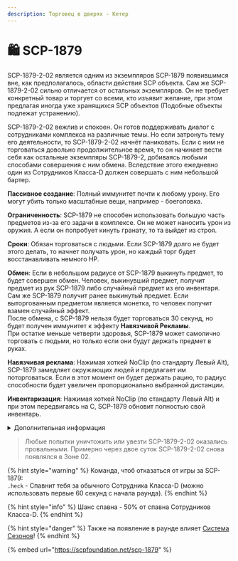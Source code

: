 ```yaml
---
description: Торговец в дверях - Кетер
---
```


# 🛍 SCP-1879

SCP-1879-2-02 является одним из экземпляров SCP-1879 появившимся вне, как предполагалось, области действия SCP объекта. Сам же SCP-1879-2-02 сильно отличается от остальных экземпляров. Он не требует конкретный товар и торгует со всеми, кто изъявит желание, при этом предлагая иногда уже хранящихся SCP объектов (Подобные объекты подлежат устранению).

SCP-1879-2-02 вежлив и спокоен. Он готов поддерживать диалог с сотрудниками комплекса на различные темы. Но если затронуть тему его деятельности, то SCP-1879-2-02 начнёт паниковать. Если с ним не торговаться довольно продолжительное время, то он начинает вести себя как остальные экземпляры SCP-1879-2, добиваясь любыми способами совершения с ним обмена. Вследствие этого ежедневно один из Сотрудников Класса-D должен совершать с ним небольшой бартер.

**Пассивное создание**: Полный иммунитет почти к любому урону. Его могут убить только масштабные вещи, например - боеголовка.

**Ограниченность**: SCP-1879 не способен использовать большую часть предметов из-за его задачи в комплексе. Он не может наносить урон из оружия. А если он попробует кинуть гранату, то та выйдет из строя.

**Сроки**: Обязан торговаться с людьми. Если SCP-1879 долго не будет этого делать, то начнет получать урон, но каждый торг будет восстанавливать немного HP.

**Обмен**: Если в небольшом радиусе от SCP-1879 выкинуть предмет, то будет совершен обмен. Человек, выкинувший предмет, получит предмет из рук SCP-1879 либо случайный предмет из его инвентаря. Сам же SCP-1879 получит ранее выкинутый предмет. Если выторгованным предметом является монетка, то человек получит взамен случайный эффект.\
После обмена, с SCP-1879 нельзя будет торговаться 30 секунд, но будет получен иммунитет к эффекту **Навязчивой Рекламы**.\
При остатке меньше четверти здоровья, SCP-1879 может самолично торговать с людьми, но только если они будут держать предмет в руках.

**Навязчивая реклама**: Нажимая хоткей NoClip (по стандарту Левый Alt), SCP-1879 замедляет окружающих людей и предлагает им поторговаться. Если в этот момент он будет держать рацию, то радиус способности будет увеличен пропорционально выбранной дистанции.

**Инвентаризация**: Нажимая хоткей NoClip (по стандарту Левый Alt) и при этом передвигаясь на C, SCP-1879 обновит полностью свой инвентарь.

<details>

<summary>Дополнительная информация</summary>

* **Класс**: Обучение
* **Уровень доступа**: Отсутствует
* **Особое снаряжение**: Различные товары

</details>

> Любые попытки уничтожить или увезти SCP-1879-2-02 оказались провальными. Примерно через двое суток SCP-1879-2-02 снова появлялся в Зоне 02.

{% hint style="warning" %}
Команда, чтоб отказаться от игры за SCP-1879:\
`.heck` - Спавнит тебя за обычного Сотрудника Класса-D (можно использовать первые 60 секунд с начала раунда).
{% endhint %}

{% hint style="info" %}
Шанс спавна - 50% от спавна Сотрудников Класса-D.
{% endhint %}

{% hint style="danger" %}
Также на появление в раунде влияет [Система Сезонов](../../server-systems/seasons-system/)!
{% endhint %}

{% embed url="https://scpfoundation.net/scp-1879" %}
